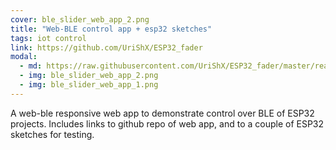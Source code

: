 ```yaml
---
cover: ble_slider_web_app_2.png
title: "Web-BLE control app + esp32 sketches"
tags: iot control
link: https://github.com/UriShX/ESP32_fader
modal:
  - md: https://raw.githubusercontent.com/UriShX/ESP32_fader/master/readme.md
  - img: ble_slider_web_app_2.png
  - img: ble_slider_web_app_1.png
---
```

A web-ble responsive web app to demonstrate control over BLE of ESP32 projects. 
Includes links to github repo of web app, and to a couple of ESP32 sketches for testing.